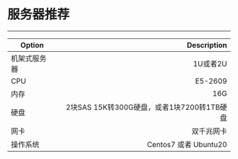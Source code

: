 # 服务器推荐

---

| Option | Description |
| ------| -----------:|
| 机架式服务器   | 1U或者2U |
| CPU | E5-2609 |
| 内存    | 16G |
|硬盘|2块SAS 15K转300G硬盘，或者1块7200转1TB硬盘|
|网卡|双千兆网卡|
|操作系统|Centos7 或者 Ubuntu20|[server_configuration_recommendations.md](server_configuration_recommendations.md)